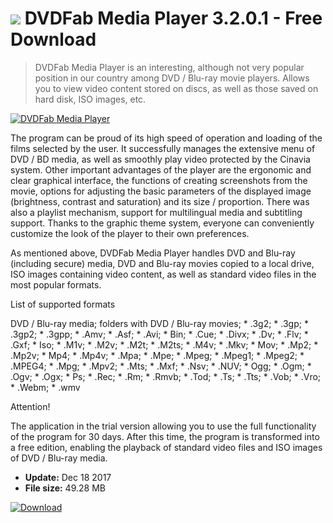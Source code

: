 # ![](https://cdn.softexe.net/static/icon/3/dvdfab-media-player-10726.png) DVDFab Media Player 3.2.0.1 - Free Download

> DVDFab Media Player is an interesting, although not very popular position in our country among DVD / Blu-ray movie players. Allows you to view video content stored on discs, as well as those saved on hard disk, ISO images, etc.

[![DVDFab Media Player](https:https://tse1.mm.bing.net/th?id=OIP.qQZoaQe_miRfWyldVwcEIAHaE6&pid=Api)](https://softexe.net/win/multimedia/audio-video-players/dvdfab-media-player:pRgbf.html)

The program can be proud of its high speed of operation and loading of the films selected by the user. It successfully manages the extensive menu of DVD / BD media, as well as smoothly play video protected by the Cinavia system. Other important advantages of the player are the ergonomic and clear graphical interface, the functions of creating screenshots from the movie, options for adjusting the basic parameters of the displayed image (brightness, contrast and saturation) and its size / proportion. There was also a playlist mechanism, support for multilingual media and subtitling support. Thanks to the graphic theme system, everyone can conveniently customize the look of the player to their own preferences.
 
 As mentioned above, DVDFab Media Player handles DVD and Blu-ray (including secure) media, DVD and Blu-ray movies copied to a local drive, ISO images containing video content, as well as standard video files in the most popular formats. 
 
 List of supported formats
 
 DVD / Blu-ray media; folders with DVD / Blu-ray movies; * .3g2; * .3gp; * .3gp2; * .3gpp; * .Amv; * .Asf; * .Avi; * Bin; * .Cue; * .Divx; * .Dv; * .Flv; * .Gxf; * Iso; * .M1v; * .M2v; * .M2t; * .M2ts; * .M4v; * .Mkv; * Mov; * .Mp2; * .Mp2v; * Mp4; * .Mp4v; * .Mpa; * .Mpe; * .Mpeg; * .Mpeg1; * .Mpeg2; * .MPEG4; * .Mpg; * .Mpv2; * .Mts; * .Mxf; * .Nsv; * .NUV; * Ogg; * .Ogm; * .Ogv; * .Ogx; * Ps; * .Rec; * .Rm; * .Rmvb; * .Tod; * .Ts; * .Tts; * .Vob; * .Vro; * .Webm; * .wmv
 
 Attention!
 
 The application in the trial version allowing you to use the full functionality of the program for 30 days. After this time, the program is transformed into a free edition, enabling the playback of standard video files and ISO images of DVD / Blu-ray media.


- **Update:** Dec 18 2017
- **File size:** 49.28 MB

[![Download](https://cdn.softexe.net/static/img/download.png)](https://softexe.net/win/multimedia/audio-video-players/dvdfab-media-player:pRgbf.html)

